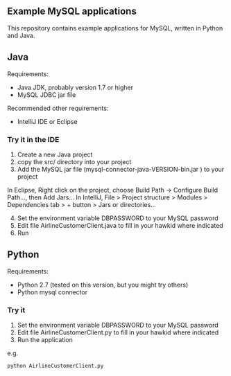 Example MySQL applications
--------------------------

This repository contains example applications for MySQL, written in Python and Java.


## Java

Requirements:

* Java JDK, probably version 1.7 or higher
* MySQL JDBC jar file

Recommended other requirements:

* IntelliJ IDE or Eclipse

### Try it in the IDE

1. Create a new Java project
2. copy the src/ directory into your project
3. Add the MySQL jar file (mysql-connector-java-VERSION-bin.jar ) to your project

In Eclipse, Right click on the project, choose Build Path -> Configure Build Path..., then Add Jars...
In IntelliJ, File > Project structure > Modules > Dependencies tab > + button > Jars or directories...

4. Set the environment variable DBPASSWORD to your MySQL password
5. Edit file AirlineCustomerClient.java to fill in your hawkid where indicated
6. Run

## Python

Requirements:

* Python 2.7 (tested on this version, but you might try others)
* Python mysql connector

### Try it

1. Set the environment variable DBPASSWORD to your MySQL password
5. Edit file AirlineCustomerClient.py to fill in your hawkid where indicated
2. Run the application

e.g.

`python AirlineCustomerClient.py`
